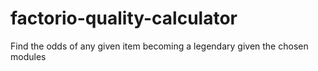 # factorio-quality-calculator
Find the odds of any given item becoming a legendary given the chosen modules

